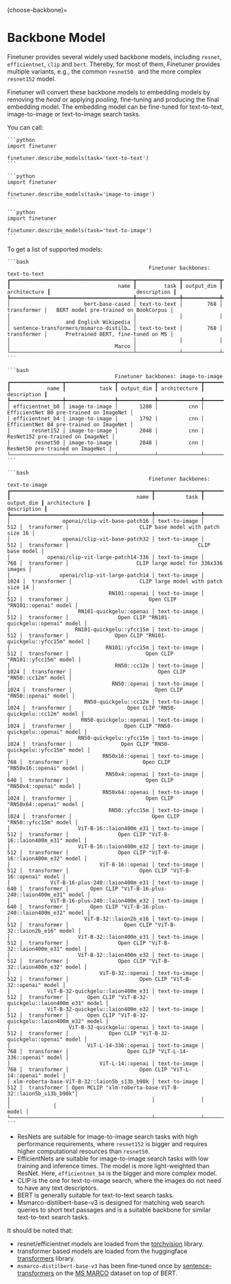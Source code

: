 (choose-backbone)=
# Backbone Model

Finetuner provides several widely used backbone models,
including `resnet`, `efficientnet`, `clip` and `bert`.
Thereby, for most of them, Finetuner provides multiple variants, e.g., the common `resnet50 ` and the more complex `resnet152` model.

Finetuner will convert these backbone models to embedding models by removing
the *head* or applying *pooling*,
fine-tuning and producing the final embedding model.
The embedding model can be fine-tuned for text-to-text, image-to-image or text-to-image
search tasks.

You can call:
````{tab} text-to-text
```python
import finetuner

finetuner.describe_models(task='text-to-text')
```
````
````{tab} image-to-image
```python
import finetuner

finetuner.describe_models(task='image-to-image')
```
````
````{tab} text-to-image
```python
import finetuner

finetuner.describe_models(task='text-to-image')
```
````

To get a list of supported models:

````{tab} text-to-text
```bash
                                              Finetuner backbones: text-to-text                                               
┏━━━━━━━━━━━━━━━━━━━━━━━━━━━━━━━━━━━━━━━━┳━━━━━━━━━━━━━━┳━━━━━━━━━━━━┳━━━━━━━━━━━━━━┳━━━━━━━━━━━━━━━━━━━━━━━━━━━━━━━━━━━━━━━━┓
┃                                   name ┃         task ┃ output_dim ┃ architecture ┃                            description ┃
┡━━━━━━━━━━━━━━━━━━━━━━━━━━━━━━━━━━━━━━━━╇━━━━━━━━━━━━━━╇━━━━━━━━━━━━╇━━━━━━━━━━━━━━╇━━━━━━━━━━━━━━━━━━━━━━━━━━━━━━━━━━━━━━━━┩
│                        bert-base-cased │ text-to-text │        768 │  transformer │   BERT model pre-trained on BookCorpus │
│                                        │              │            │              │                  and English Wikipedia │
│ sentence-transformers/msmarco-distilb… │ text-to-text │        768 │  transformer │      Pretrained BERT, fine-tuned on MS │
│                                        │              │            │              │                                  Marco │
└────────────────────────────────────────┴──────────────┴────────────┴──────────────┴────────────────────────────────────────┘
```
````
````{tab} image-to-image
```bash
                                   Finetuner backbones: image-to-image                                    
┏━━━━━━━━━━━━━━━━━┳━━━━━━━━━━━━━━━━┳━━━━━━━━━━━━┳━━━━━━━━━━━━━━┳━━━━━━━━━━━━━━━━━━━━━━━━━━━━━━━━━━━━━━━━━┓
┃            name ┃           task ┃ output_dim ┃ architecture ┃                             description ┃
┡━━━━━━━━━━━━━━━━━╇━━━━━━━━━━━━━━━━╇━━━━━━━━━━━━╇━━━━━━━━━━━━━━╇━━━━━━━━━━━━━━━━━━━━━━━━━━━━━━━━━━━━━━━━━┩
│ efficientnet_b0 │ image-to-image │       1280 │          cnn │ EfficientNet B0 pre-trained on ImageNet │
│ efficientnet_b4 │ image-to-image │       1792 │          cnn │ EfficientNet B4 pre-trained on ImageNet │
│       resnet152 │ image-to-image │       2048 │          cnn │       ResNet152 pre-trained on ImageNet │
│        resnet50 │ image-to-image │       2048 │          cnn │        ResNet50 pre-trained on ImageNet │
└─────────────────┴────────────────┴────────────┴──────────────┴─────────────────────────────────────────┘
```
````
````{tab} text-to-image
```bash
                                              Finetuner backbones: text-to-image                                              
┏━━━━━━━━━━━━━━━━━━━━━━━━━━━━━━━━━━━━━━━━━━━━━━┳━━━━━━━━━━━━━━━┳━━━━━━━━━━━━┳━━━━━━━━━━━━━━┳━━━━━━━━━━━━━━━━━━━━━━━━━━━━━━━━━━━━━━━━━━━━━━━━━━━━━━━━━━┓
┃                                         name ┃          task ┃ output_dim ┃ architecture ┃                                              description ┃
┡━━━━━━━━━━━━━━━━━━━━━━━━━━━━━━━━━━━━━━━━━━━━━━╇━━━━━━━━━━━━━━━╇━━━━━━━━━━━━╇━━━━━━━━━━━━━━╇━━━━━━━━━━━━━━━━━━━━━━━━━━━━━━━━━━━━━━━━━━━━━━━━━━━━━━━━━━┩
│                 openai/clip-vit-base-patch16 │ text-to-image │        512 │  transformer │                       CLIP base model with patch size 16 │
│                 openai/clip-vit-base-patch32 │ text-to-image │        512 │  transformer │                                          CLIP base model │
│            openai/clip-vit-large-patch14-336 │ text-to-image │        768 │  transformer │                      CLIP large model for 336x336 images │
│                openai/clip-vit-large-patch14 │ text-to-image │       1024 │  transformer │                      CLIP large model with patch size 14 │
│                                RN101::openai │ text-to-image │        512 │  transformer │                          Open CLIP "RN101::openai" model │
│                      RN101-quickgelu::openai │ text-to-image │        512 │  transformer │                Open CLIP "RN101-quickgelu::openai" model │
│                     RN101-quickgelu::yfcc15m │ text-to-image │        512 │  transformer │               Open CLIP "RN101-quickgelu::yfcc15m" model │
│                               RN101::yfcc15m │ text-to-image │        512 │  transformer │                         Open CLIP "RN101::yfcc15m" model │
│                                  RN50::cc12m │ text-to-image │       1024 │  transformer │                            Open CLIP "RN50::cc12m" model │
│                                 RN50::openai │ text-to-image │       1024 │  transformer │                           Open CLIP "RN50::openai" model │
│                        RN50-quickgelu::cc12m │ text-to-image │       1024 │  transformer │                  Open CLIP "RN50-quickgelu::cc12m" model │
│                       RN50-quickgelu::openai │ text-to-image │       1024 │  transformer │                 Open CLIP "RN50-quickgelu::openai" model │
│                      RN50-quickgelu::yfcc15m │ text-to-image │       1024 │  transformer │                Open CLIP "RN50-quickgelu::yfcc15m" model │
│                              RN50x16::openai │ text-to-image │        768 │  transformer │                        Open CLIP "RN50x16::openai" model │
│                               RN50x4::openai │ text-to-image │        640 │  transformer │                         Open CLIP "RN50x4::openai" model │
│                              RN50x64::openai │ text-to-image │       1024 │  transformer │                        Open CLIP "RN50x64::openai" model │
│                                RN50::yfcc15m │ text-to-image │       1024 │  transformer │                          Open CLIP "RN50::yfcc15m" model │
│                      ViT-B-16::laion400m_e31 │ text-to-image │        512 │  transformer │                Open CLIP "ViT-B-16::laion400m_e31" model │
│                      ViT-B-16::laion400m_e32 │ text-to-image │        512 │  transformer │                Open CLIP "ViT-B-16::laion400m_e32" model │
│                             ViT-B-16::openai │ text-to-image │        512 │  transformer │                       Open CLIP "ViT-B-16::openai" model │
│             ViT-B-16-plus-240::laion400m_e31 │ text-to-image │        640 │  transformer │       Open CLIP "ViT-B-16-plus-240::laion400m_e31" model │
│             ViT-B-16-plus-240::laion400m_e32 │ text-to-image │        640 │  transformer │       Open CLIP "ViT-B-16-plus-240::laion400m_e32" model │
│                        ViT-B-32::laion2b_e16 │ text-to-image │        512 │  transformer │                  Open CLIP "ViT-B-32::laion2b_e16" model │
│                      ViT-B-32::laion400m_e31 │ text-to-image │        512 │  transformer │                Open CLIP "ViT-B-32::laion400m_e31" model │
│                      ViT-B-32::laion400m_e32 │ text-to-image │        512 │  transformer │                Open CLIP "ViT-B-32::laion400m_e32" model │
│                             ViT-B-32::openai │ text-to-image │        512 │  transformer │                       Open CLIP "ViT-B-32::openai" model │
│            ViT-B-32-quickgelu::laion400m_e31 │ text-to-image │        512 │  transformer │      Open CLIP "ViT-B-32-quickgelu::laion400m_e31" model │
│            ViT-B-32-quickgelu::laion400m_e32 │ text-to-image │        512 │  transformer │      Open CLIP "ViT-B-32-quickgelu::laion400m_e32" model │
│                   ViT-B-32-quickgelu::openai │ text-to-image │        512 │  transformer │             Open CLIP "ViT-B-32-quickgelu::openai" model │
│                         ViT-L-14-336::openai │ text-to-image │        768 │  transformer │                   Open CLIP "ViT-L-14-336::openai" model │
│                             ViT-L-14::openai │ text-to-image │        768 │  transformer │                       Open CLIP "ViT-L-14::openai" model │
│ xlm-roberta-base-ViT-B-32::laion5b_s13b_b90k │ text-to-image │        512 │  transformer │ Open MCLIP "xlm-roberta-base-ViT-B-32::laion5b_s13b_b90k"│
│                                              │               │            │              │                                                    model │
└──────────────────────────────────────────────┴───────────────┴────────────┴──────────────┴───────────────────━━━━━━━━━━━━━━─────────────────────────┘
```
````

+ ResNets are suitable for image-to-image search tasks with high performance requirements, where `resnet152` is bigger and requires higher computational resources than `resnet50`.
+ EfficientNets are suitable for image-to-image search tasks with low training and inference times. The model is more light-weighted than ResNet. Here, `efficientnet_b4` is the bigger and more complex model.
+ CLIP is the one for text-to-image search, where the images do not need to have any text descriptors.
+ BERT is generally suitable for text-to-text search tasks.
+ Msmarco-distilbert-base-v3 is designed for matching web search queries to short text passages and is a suitable backbone for similar text-to-text search tasks.

It should be noted that:

+ resnet/efficientnet models are loaded from the [torchvision](https://pytorch.org/vision/stable/index.html) library.
+ transformer based models are loaded from the huggingface [transformers](https://github.com/huggingface/transformers) library.
+ `msmarco-distilbert-base-v3` has been fine-tuned once by [sentence-transformers](https://www.sbert.net/) on the [MS MARCO](https://microsoft.github.io/msmarco/) dataset on top of BERT.